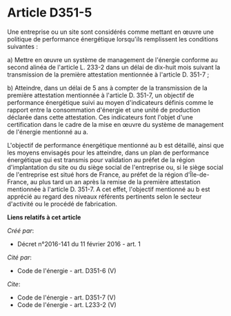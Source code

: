 # Article D351-5

Une entreprise ou un site sont considérés comme mettant en œuvre une politique de performance énergétique lorsqu'ils
remplissent les conditions suivantes : 

a) Mettre en œuvre un système de management de l'énergie conforme au second alinéa de l'article L. 233-2 dans un délai de
dix-huit mois suivant la transmission de la première attestation mentionnée à l'article D. 351-7 ; 

b) Atteindre, dans un délai de 5 ans à compter de la transmission de la première attestation mentionnée à l'article D. 351-7,
un objectif de performance énergétique suivi au moyen d'indicateurs définis comme le rapport entre la consommation d'énergie
et une unité de production déclarée dans cette attestation. Ces indicateurs font l'objet d'une certification dans le cadre de
la mise en œuvre du système de management de l'énergie mentionné au a. 

L'objectif de performance énergétique mentionné au b est détaillé, ainsi que les moyens envisagés pour les atteindre, dans un
plan de performance énergétique qui est transmis pour validation au préfet de la région d'implantation du site ou du siège
social de l'entreprise ou, si le siège social de l'entreprise est situé hors de France, au préfet de la région d'Île-de-
France, au plus tard un an après la remise de la première attestation mentionnée à l'article D. 351-7. A cet effet,
l'objectif mentionné au b est apprécié au regard des niveaux référents pertinents selon le secteur d'activité ou le procédé
de fabrication.

**Liens relatifs à cet article**

_Créé par_:

  - Décret n°2016-141 du 11 février 2016 - art. 1

_Cité par_:

  - Code de l'énergie - art. D351-6 (V)

_Cite_:

  - Code de l'énergie - art. D351-7 (V)
  - Code de l'énergie - art. L233-2 (V)

